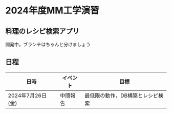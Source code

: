 # 2024年度MM工学演習
## 料理のレシピ検索アプリ

開発中，ブランチはちゃんと分けましょう

## 日程
| 日時                     | イベント                  | 目標                                    |
|--------------------------|--------------------------|----------------------------------------|
| 2024年7月26日 (金)    | 中間報告                  | 最低限の動作，DB構築とレシピ検索
